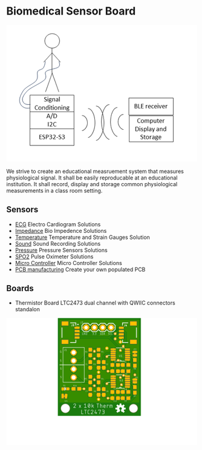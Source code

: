 # Biomedical Sensor Board

![alt text](./Concept.png)

We strive to create an educational measruement system that measures physiological signal. It shall be easily reproducable at an educational institution. It shall record, display and storage common physiological measurements in a class room setting.

## Sensors

- [ECG](ECG.md) Electro Cardiogram Solutions
- [Impedance](impedance.md) Bio Impedence Solutions
- [Temperature](temperature.md) Temperature and Strain Gauges Solution
- [Sound](sound.md) Sound Recording Solutions
- [Pressure](pressure.md) Pressure Sensors Solutions
- [SPO2](spo2.md) Pulse Oximeter Solutions
- [Micro Controller](microcontroller.md) Micro Controller Solutions
- [PCB manufacturing](pcbmanufacturing.md) Create your own populated PCB

## Boards

- Thermistor Board LTC2473 dual channel with QWIIC connectors standalon

![alt text](./Thermistor_Board/LTC2473CDR1_top.png)
